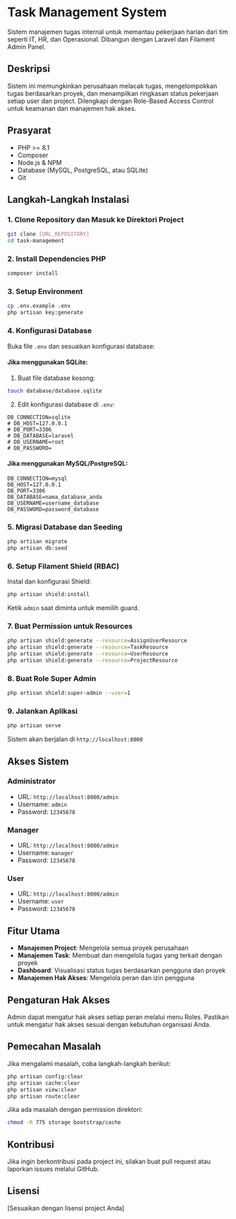 # Task Management System

Sistem manajemen tugas internal untuk memantau pekerjaan harian dari tim seperti IT, HR, dan Operasional. Dibangun dengan Laravel dan Filament Admin Panel.

## Deskripsi

Sistem ini memungkinkan perusahaan melacak tugas, mengelompokkan tugas berdasarkan proyek, dan menampilkan ringkasan status pekerjaan setiap user dan project. Dilengkapi dengan Role-Based Access Control untuk keamanan dan manajemen hak akses.

## Prasyarat

- PHP >= 8.1
- Composer
- Node.js & NPM
- Database (MySQL, PostgreSQL, atau SQLite)
- Git

## Langkah-Langkah Instalasi

### 1. Clone Repository dan Masuk ke Direktori Project

```bash
git clone [URL_REPOSITORY]
cd task-management
```

### 2. Install Dependencies PHP

```bash
composer install
```

### 3. Setup Environment

```bash
cp .env.example .env
php artisan key:generate
```

### 4. Konfigurasi Database

Buka file `.env` dan sesuaikan konfigurasi database:

#### Jika menggunakan SQLite:
1. Buat file database kosong:
```bash
touch database/database.sqlite
```

2. Edit konfigurasi database di `.env`:
```
DB_CONNECTION=sqlite
# DB_HOST=127.0.0.1
# DB_PORT=3306
# DB_DATABASE=laravel
# DB_USERNAME=root
# DB_PASSWORD=
```

#### Jika menggunakan MySQL/PostgreSQL:
```
DB_CONNECTION=mysql
DB_HOST=127.0.0.1
DB_PORT=3306
DB_DATABASE=nama_database_anda
DB_USERNAME=username_database
DB_PASSWORD=password_database
```

### 5. Migrasi Database dan Seeding

```bash
php artisan migrate
php artisan db:seed
```

### 6. Setup Filament Shield (RBAC)

Instal dan konfigurasi Shield:
```bash
php artisan shield:install
```
Ketik `admin` saat diminta untuk memilih guard.

### 7. Buat Permission untuk Resources

```bash
php artisan shield:generate --resource=AssignUserResource
php artisan shield:generate --resource=TaskResource
php artisan shield:generate --resource=UserResource
php artisan shield:generate --resource=ProjectResource
```

### 8. Buat Role Super Admin

```bash
php artisan shield:super-admin --user=1
```

### 9. Jalankan Aplikasi

```bash
php artisan serve
```

Sistem akan berjalan di `http://localhost:8000`

## Akses Sistem

### Administrator
- URL: `http://localhost:8000/admin`
- Username: `admin`
- Password: `12345678`

### Manager
- URL: `http://localhost:8000/admin`
- Username: `manager`
- Password: `12345678`

### User
- URL: `http://localhost:8000/admin`
- Username: `user`
- Password: `12345678`

## Fitur Utama

- **Manajemen Project**: Mengelola semua proyek perusahaan
- **Manajemen Task**: Membuat dan mengelola tugas yang terkait dengan proyek
- **Dashboard**: Visualisasi status tugas berdasarkan pengguna dan proyek
- **Manajemen Hak Akses**: Mengelola peran dan izin pengguna

## Pengaturan Hak Akses

Admin dapat mengatur hak akses setiap peran melalui menu Roles. Pastikan untuk mengatur hak akses sesuai dengan kebutuhan organisasi Anda.

## Pemecahan Masalah

Jika mengalami masalah, coba langkah-langkah berikut:

```bash
php artisan config:clear
php artisan cache:clear
php artisan view:clear
php artisan route:clear
```

Jika ada masalah dengan permission direktori:
```bash
chmod -R 775 storage bootstrap/cache
```

## Kontribusi

Jika ingin berkontribusi pada project ini, silakan buat pull request atau laporkan issues melalui GitHub.

## Lisensi

[Sesuaikan dengan lisensi project Anda]
